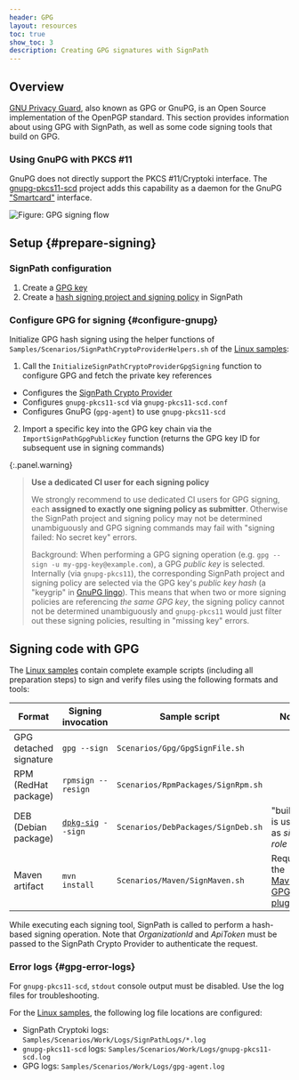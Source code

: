 ```yaml
---
header: GPG
layout: resources
toc: true
show_toc: 3
description: Creating GPG signatures with SignPath
---
```


## Overview

[GNU Privacy Guard](https://gnupg.org/), also known as GPG or GnuPG, is an Open Source implementation of the OpenPGP standard. This section provides information about using GPG with SignPath, as well as some code signing tools that build on GPG.

### Using GnuPG with PKCS #11

GnuPG does not directly support the PKCS #11/Cryptoki interface. The [gnupg-pkcs11-scd](https://github.com/alonbl/gnupg-pkcs11-scd/) project adds this capability as a daemon for the GnuPG ["Smartcard"](https://wiki.gnupg.org/SmartCard) interface.

![Figure: GPG signing flow](/assets/img/resources/documentation/crypto-providers/gpg-signing-flow.svg)

## Setup {#prepare-signing}

### SignPath configuration

1. Create a [GPG key](/documentation/managing-certificates)
2. Create a [hash signing project and signing policy](/documentation/crypto-providers/#signpath-project-configuration) in SignPath

### Configure GPG for signing {#configure-gnupg}

Initialize GPG hash signing using the helper functions of `Samples/Scenarios/SignPathCryptoProviderHelpers.sh` of the [Linux samples]:

1. Call the `InitializeSignPathCryptoProviderGpgSigning` function to configure GPG and fetch the private key references
  * Configures the [SignPath Crypto Provider](/documentation/crypto-providers#crypto-provider-configuration)
  * Configures `gnupg-pkcs11-scd` via `gnupg-pkcs11-scd.conf`
  * Configures GnuPG (`gpg-agent`) to use `gnupg-pkcs11-scd`
2. Import a specific key into the GPG key chain via the `ImportSignPathGpgPublicKey` function (returns the GPG key ID for subsequent use in signing commands)

{:.panel.warning}
> **Use a dedicated CI user for each signing policy**
>
> We strongly recommend to use dedicated CI users for GPG signing, each **assigned to exactly one signing policy as submitter**. Otherwise the SignPath project and signing policy may not be determined unambiguously and GPG signing commands may fail with "signing failed: No secret key" errors.
>
> Background: When performing a GPG signing operation (e.g. `gpg --sign -u my-gpg-key@example.com`), a GPG _public key_ is selected. Internally (via `gnupg-pkcs11`), the corresponding SignPath project and signing policy are selected via the GPG key's _public key hash_ (a "keygrip" in [GnuPG lingo](https://www.gnupg.org/documentation/manuals/gnupg/Glossary.html)). This means that when two or more signing policies are referencing _the same GPG key_, the signing policy cannot not be determined unambiguously and `gnupg-pkcs11` would just filter out these signing policies, resulting in "missing key" errors.

## Signing code with GPG

The [Linux samples] contain complete example scripts (including all preparation steps) to sign and verify files using the following formats and tools:

| Format                  | Signing invocation     | Sample script                        | Note
|-------------------------|------------------------|--------------------------------------|---------
| GPG detached signature  | `gpg --sign`           | `Scenarios/Gpg/GpgSignFile.sh`     
| RPM (RedHat package)    | `rpmsign --resign`     | `Scenarios/RpmPackages/SignRpm.sh`  
| DEB (Debian package)    | [`dpkg-sig`]` --sign`  | `Scenarios/DebPackages/SignDeb.sh`   | "builder" is used as _sign role_
| Maven artifact          | `mvn install`          | `Scenarios/Maven/SignMaven.sh`       | Requires the [Maven GPG plugin]

While executing each signing tool, SignPath is called to perform a hash-based signing operation. Note that _OrganizationId_ and _ApiToken_ must be passed to the SignPath Crypto Provider to authenticate the request.

### Error logs {#gpg-error-logs}

For `gnupg-pkcs11-scd`, `stdout` console output must be disabled. Use the log files for troubleshooting.

For the [Linux samples], the following log file locations are configured:

* SignPath Cryptoki logs: `Samples/Scenarios/Work/Logs/SignPathLogs/*.log`
* `gnupg-pkcs11-scd` logs: `Samples/Scenarios/Work/Logs/gnupg-pkcs11-scd.log`
* GPG logs: `Samples/Scenarios/Work/Logs/gpg-agent.log`

[Linux samples]: /documentation/crypto-providers#linux-docker-samples
[`dpkg-sig`]: https://manpages.debian.org/bullseye/dpkg-sig/dpkg-sig.1.en.html
[Maven GPG plugin]: https://maven.apache.org/plugins/maven-gpg-plugin/